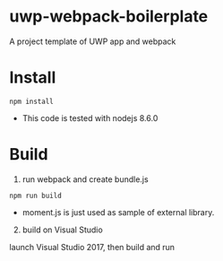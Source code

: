 # uwp-webpack-boilerplate

A project template of UWP app and webpack

# Install

```
npm install
```

* This code is tested with nodejs 8.6.0

# Build


1. run webpack and create bundle.js

  ```
  npm run build
  ```

  * moment.js is just used as sample of external library.


2. build on Visual Studio

  launch Visual Studio 2017, then build and run

